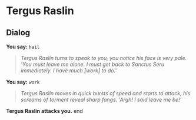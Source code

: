 # Tergus Raslin
## Dialog

**You say:** `hail`



>*Tergus Raslin turns to speak to you, you notice his face is very pale. 'You must leave me alone. I must get back to Sanctus Seru immediately. I have much [work] to do.'*

**You say:** `work`



>*Tergus Raslin moves in quick bursts of speed and starts to attack, his screams of torment reveal sharp fangs. 'Argh! I said leave me be!'*


**Tergus Raslin attacks you.**
end
